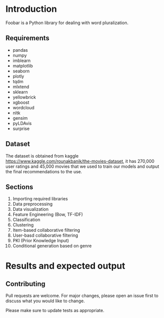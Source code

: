 # Introduction

Foobar is a Python library for dealing with word pluralization.

## Requirements

- pandas <br/>
- numpy <br/>
- imblearn <br/>
- matplotlib <br/>
- seaborn <br/>
- plotly <br/>
- tqdm <br/>
- mlxtend <br/>
- sklearn <br/>
- yellowbrick <br/>
- xgboost <br/>
- wordcloud <br/>
- nltk <br/>
- gensim <br/>
- pyLDAvis <br/>
- surprise <br/>

## Dataset
The dataset is obtained from kaggle https://www.kaggle.com/rounakbanik/the-movies-dataset, it has 270,000 user ratings and 45,000 movies that we used to train our models and output the final recommendations to the use.


## Sections
1. Importing required libraries
2. Data preprocessing
3. Data visualization
4. Feature Engineering (Bow, TF-IDF)
5. Classification
6. Clustering
7. Item-based collaborative filtering
8. User-basd collaborative filtering
9. PKI (Prior Knowledge Input)
10. Conditional generation based on genre

# Results and expected output

## Contributing
Pull requests are welcome. For major changes, please open an issue first to discuss what you would like to change.

Please make sure to update tests as appropriate.
